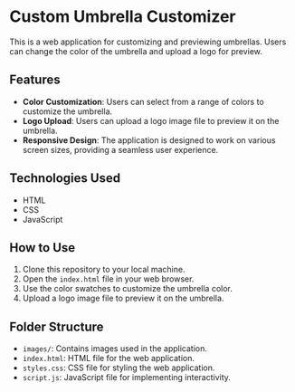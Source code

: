 # Custom Umbrella Customizer

This is a web application for customizing and previewing umbrellas. Users can change the color of the umbrella and upload a logo for preview.

## Features

- **Color Customization**: Users can select from a range of colors to customize the umbrella.
- **Logo Upload**: Users can upload a logo image file to preview it on the umbrella.
- **Responsive Design**: The application is designed to work on various screen sizes, providing a seamless user experience.

## Technologies Used

- HTML
- CSS
- JavaScript

## How to Use

1. Clone this repository to your local machine.
2. Open the `index.html` file in your web browser.
3. Use the color swatches to customize the umbrella color.
4. Upload a logo image file to preview it on the umbrella.

## Folder Structure

- `images/`: Contains images used in the application.
- `index.html`: HTML file for the web application.
- `styles.css`: CSS file for styling the web application.
- `script.js`: JavaScript file for implementing interactivity.

